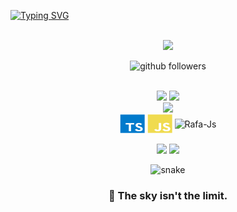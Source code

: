 [![Typing SVG](https://readme-typing-svg.herokuapp.com?color=ba60ff&lines=My+Profile)](https://git.io/typing-svg)

<p align="center">
    <br>
    <img src="https://discord.c99.nl/widget/theme-4/600804786492932101.png" />
</p>

<p align='center'>
    <img src="https://img.shields.io/github/followers/zSpl1nterUS?label=Follow&style=social" alt="github followers" /><br>
    <br>

</p>
<div align="center">
    <img height="170em" src="https://github-readme-stats.vercel.app/api?username=zSpl1nterUS&show_icons=true&theme=midnight-purple&include_all_commits=true&count_private=true,contribs&bg_color=00000000" />
    <img height="170em" src="https://github-readme-stats.vercel.app/api/top-langs/?username=zSpl1nterUS&layout=compact&langs_count=7&theme=midnight-purple,contribs&bg_color=00000000" />
    <br>
    <img src="https://github-readme-streak-stats.herokuapp.com?user=zSpl1nterUS&theme=midnight-purple&hide_border=true&background=FFFFFF00">
</div>

<div style="display: inline_block" align="center">
    <img align="center" alt="Rafa-CSS" height="30" width="40" src="https://raw.githubusercontent.com/devicons/devicon/master/icons/typescript/typescript-plain.svg">
    <img align="center" alt="Rafa-Js" height="30" width="40" src="https://raw.githubusercontent.com/devicons/devicon/master/icons/javascript/javascript-plain.svg">
    <img align="center" alt="Rafa-Js" height="35" width="35" src="https://cdn.iconscout.com/icon/free/png-256/node-js-1174925.png">
</div>

<br>

<div align="center">
    <img src="https://badges.pufler.dev/visits/zSpl1nterUS/zSpl1nterUS" />
    <img src="https://badges.pufler.dev/repos/zSpl1nterUS" />
</div>

</div>

<p align="center">
    <img src="https://github.com/zSpl1nterUS/zSpl1nterUS/raw/output/github-contribution-grid-snake.svg" alt="snake"></center>
</p>

<h3 align='center'>
    🚀 The sky isn't the limit.
</h3>
